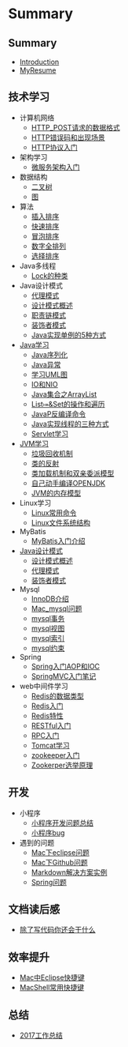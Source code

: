 # Summary

## Summary

* [Introduction](README.md)
* [MyResume](MyResume.md)

## 技术学习

* 计算机网络
  * [HTTP_POST请求的数据格式](/技术学习/计算机网络/HTTP_POST请求的数据格式.md)
  * [HTTP错误码和出现场景](/技术学习/计算机网络/HTTP错误码和出现场景.md)
  * [HTTP协议入门](/技术学习/计算机网络/HTTP协议入门.md)
* 架构学习
  * [微服务架构入门](/技术学习/架构学习/微服务架构入门.md)
* 数据结构
  * [二叉树](/技术学习/数据结构/二叉树.md)
  * [图](/技术学习/数据结构/图.md)
* 算法
  * [插入排序](/技术学习/算法/插入排序.md)
  * [快速排序](/技术学习/算法/快速排序.md)
  * [冒泡排序](/技术学习/算法/冒泡排序.md)
  * [数字全排列](/技术学习/算法/数字全排列.md)
  * [选择排序](/技术学习/算法/选择排序.md)
* Java多线程
  * [Lock的种类](/技术学习/Java多线程/Lock的种类.md)
* Java设计模式
  * [代理模式](/技术学习/Java设计模式/代理模式.md)
  * [设计模式概述](/技术学习/Java设计模式/设计模式概述.md)
  * [职责链模式](/技术学习/Java设计模式/职责链模式.md)
  * [装饰者模式](/技术学习/Java设计模式/装饰者模式.md)
  * [Java实现单例的5种方式](技术学习/Java设计模式/Java实现单例的5种方式.md)
* [Java学习](javaxue-xi.md)
  * [Java序列化](技术学习/Java学习/Java序列化.md)
  * [Java异常](技术学习/Java学习/Java异常.md)
  * [学习UML图](技术学习/Java学习/学习UML图.md)
  * [IO和NIO](/技术学习/Java学习/IO和NIO.md)
  * [Java集合之ArrayList](技术学习/Java学习/Java集合之ArrayList.md)
  * [List⤅&Set的操作和遍历](技术学习/Java学习/List&Map&Set的操作和遍历.md)
  * [JavaP反编译命令](技术学习/Java学习/JavaP反编译命令.md)
  * [Java实现线程的三种方式](技术学习/Java学习/Java实现线程的三种方式.md)
  * [Servlet学习](/技术学习/Java学习/Servlet学习.md)
* [JVM学习](jvmxue-xi.md)
  * [垃圾回收机制](/技术学习/JVM学习/垃圾回收机制.md)
  * [类的反射](/技术学习/JVM学习/类的反射.md)
  * [类加载机制和双亲委派模型](/技术学习/JVM学习/类加载机制和双亲委派模型.md)
  * [自己动手编译OPENJDK](技术学习/JVM学习/自己动手编译OPENJDK.md)
  * [JVM的内存模型](技术学习/JVM学习/JVM的内存模型.md)
* Linux学习
  * [Linux常用命令](/技术学习/Linux学习/Linux常用命令.md)
  * [Linux文件系统结构](/技术学习/Linux学习/Linux文件系统结构.md)
* MyBatis
  * [MyBatis入门介绍](技术学习/MyBatis/MyBatis入门介绍.md)
* [Java设计模式](javashe-ji-mo-shi.md)
  * [设计模式概述](技术学习/Java设计模式/设计模式概述.md)
  * [代理模式](技术学习/Java设计模式/代理模式.md)
  * [装饰者模式](/技术学习/Java设计模式/装饰者模式.md)
* Mysql
  * [InnoDB介绍](/技术学习/Mysql/InnoDB介绍.md)
  * [Mac\_mysql问题](/技术学习/Mysql/Mac_mysql问题.md)
  * [mysql事务](/技术学习/Mysql/mysql事务.md)
  * [mysql视图](/技术学习/Mysql/mysql视图.md)
  * [mysql索引](/技术学习/Mysql/mysql索引.md)
  * [mysql约束](/技术学习/Mysql/mysql约束.md)
* Spring
  * [Spring入门AOP和IOC](/技术学习/Spring/Spring入门AOP和IOC.md)
  * [SpringMVC入门笔记](/技术学习/Spring/SpringMVC入门笔记.md)
* web中间件学习
  * [Redis的数据类型](/技术学习/web中间件学习/Redis的数据类型.md)
  * [Redis入门](/技术学习/web中间件学习/Redis入门.md)
  * [Redis特性](/技术学习/web中间件学习/Redis特性.md)
  * [RESTful入门](/技术学习/web中间件学习/RESTful入门.md)
  * [RPC入门](/技术学习/web中间件学习/RPC入门.md)
  * [Tomcat学习](/技术学习/web中间件学习/Tomcat学习.md)
  * [zookeeper入门](/技术学习/web中间件学习/zookeeper入门.md)
  * [Zookerper选举原理](/技术学习/web中间件学习/Zookeeper选举原理.md)

## 开发

* 小程序
  * [小程序开发问题总结](开发/小程序/小程序开发问题总结.md)
  * [小程序bug](开发/小程序/小程序bug.md)
* 遇到的问题
  * [Mac下eclipse问题](/开发/遇到的问题/Mac下eclipse问题.md)
  * [Mac下Github问题](/开发/遇到的问题/Mac下Github问题.md)
  * [Markdown解决方案实例](开发/遇到的问题/Markdown解决方案实例.md)
  * [Spring问题](/开发/遇到的问题/Spring问题.md)

## 文档读后感

* [ 除了写代码你还会干什么](文章读后感/除了写代码你还会干什么.md)

## 效率提升

* [Mac中Eclipse快捷键](/效率提升/Mac中Eclipse快捷键.md)
* [MacShell常用快捷键](/效率提升/MacShell常用快捷键.md)

## 总结

* [2017工作总结](总结/2017工作总结-hide.md)

